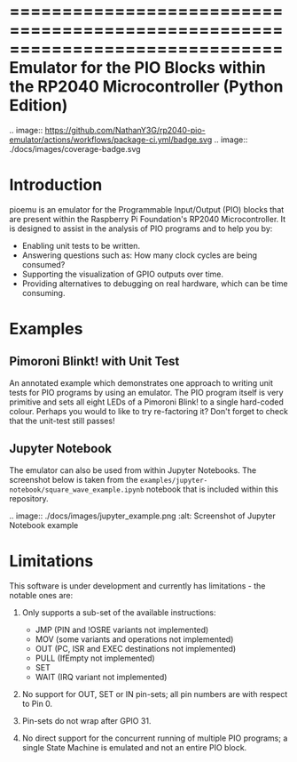 ==============================================================================
Emulator for the PIO Blocks within the RP2040 Microcontroller (Python Edition)
==============================================================================

.. image:: https://github.com/NathanY3G/rp2040-pio-emulator/actions/workflows/package-ci.yml/badge.svg
.. image:: ./docs/images/coverage-badge.svg

Introduction
============
pioemu is an emulator for the Programmable Input/Output (PIO) blocks that are
present within the Raspberry Pi Foundation's RP2040 Microcontroller. It is
designed to assist in the analysis of PIO programs and to help you by:

* Enabling unit tests to be written.
* Answering questions such as: How many clock cycles are being consumed?
* Supporting the visualization of GPIO outputs over time.
* Providing alternatives to debugging on real hardware, which can be time consuming.

Examples
========

Pimoroni Blinkt! with Unit Test
-------------------------------
An annotated example which demonstrates one approach to writing unit tests for
PIO programs by using an emulator. The PIO program itself is very primitive and
sets all eight LEDs of a Pimoroni Blink! to a single hard-coded colour. Perhaps
you would to like to try re-factoring it? Don't forget to check that the unit-test
still passes!

Jupyter Notebook
----------------
The emulator can also be used from within Jupyter Notebooks. The screenshot below
is taken from the ``examples/jupyter-notebook/square_wave_example.ipynb`` notebook
that is included within this repository.

.. image:: ./docs/images/jupyter_example.png
   :alt: Screenshot of Jupyter Notebook example

Limitations
===========
This software is under development and currently has limitations - the notable ones are:

1. Only supports a sub-set of the available instructions:

   * JMP (PIN and !OSRE variants not implemented)
   * MOV (some variants and operations not implemented)
   * OUT (PC, ISR and EXEC destinations not implemented)
   * PULL (IfEmpty not implemented)
   * SET
   * WAIT (IRQ variant not implemented)

2. No support for OUT, SET or IN pin-sets; all pin numbers are with respect to Pin 0.

3. Pin-sets do not wrap after GPIO 31.

4. No direct support for the concurrent running of multiple PIO programs;
   a single State Machine is emulated and not an entire PIO block.
